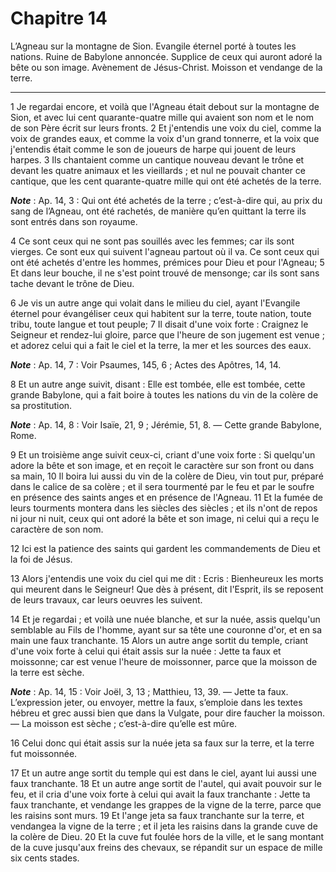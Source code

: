 # Chapitre 14

L’Agneau sur la montagne de Sion.
Evangile éternel porté à toutes les nations.
Ruine de Babylone annoncée.
Supplice de ceux qui auront adoré la bête ou son image.
Avènement de Jésus-Christ.
Moisson et vendange de la terre.

***

1 Je regardai encore, et voilà que l'Agneau était debout sur la montagne de Sion, et avec lui cent quarante-quatre mille qui avaient son nom et le nom de son Père écrit sur leurs fronts. 2 Et j'entendis une voix du ciel, comme la voix de grandes eaux, et comme la voix d'un grand tonnerre, et la voix que j'entendis était comme le son de joueurs de harpe qui jouent de leurs harpes. 3 Ils chantaient comme un cantique nouveau devant le trône et devant les quatre animaux et les vieillards ; et nul ne pouvait chanter ce cantique, que les cent quarante-quatre mille qui ont été achetés de la terre.

***Note*** :  Ap. 14, 3 : Qui ont été achetés de la terre ; c’est-à-dire qui, au prix du sang de l’Agneau, ont été rachetés, de manière qu’en quittant la terre ils sont entrés dans son royaume.

4 Ce sont ceux qui ne sont pas souillés avec les femmes; car ils sont vierges. Ce sont eux qui suivent l'agneau partout où il va. Ce sont ceux qui ont été achetés d'entre les hommes, prémices pour Dieu et pour l'Agneau; 5 Et dans leur bouche, il ne s'est point trouvé de mensonge; car ils sont sans tache devant le trône de Dieu.


6 Je vis un autre ange qui volait dans le milieu du ciel, ayant l'Evangile éternel pour évangéliser ceux qui habitent sur la terre, toute nation, toute tribu, toute langue et tout peuple; 7 Il disait d'une voix forte : Craignez le Seigneur et rendez-lui gloire, parce que l'heure de son jugement est venue ; et adorez celui qui a fait le ciel et la terre, la mer et les sources des eaux.

***Note*** :  Ap. 14, 7 : Voir Psaumes, 145, 6 ; Actes des Apôtres, 14, 14.


8 Et un autre ange suivit, disant : Elle est tombée, elle est tombée, cette grande Babylone, qui a fait boire à toutes les nations du vin de la colère de sa prostitution.

***Note*** :  Ap. 14, 8 : Voir Isaïe, 21, 9 ; Jérémie, 51, 8. ― Cette grande Babylone, Rome.


9 Et un troisième ange suivit ceux-ci, criant d'une voix forte : Si quelqu'un adore la bête et son image, et en reçoit le caractère sur son front ou dans sa main, 10 Il boira lui aussi du vin de la colère de Dieu, vin tout pur, préparé dans le calice de sa colère ; et il sera tourmenté par le feu et par le soufre en présence des saints anges et en présence de l'Agneau. 11 Et la fumée de leurs tourments montera dans les siècles des siècles ; et ils n'ont de repos ni jour ni nuit, ceux qui ont adoré la bête et son image, ni celui qui a reçu le caractère de son nom.


12 Ici est la patience des saints qui gardent les commandements de Dieu et la foi de Jésus.


13 Alors j'entendis une voix du ciel qui me dit : Ecris : Bienheureux les morts qui meurent dans le Seigneur! Que dès à présent, dit l'Esprit, ils se reposent de leurs travaux, car leurs oeuvres les suivent.


14 Et je regardai ; et voilà une nuée blanche, et sur la nuée, assis quelqu'un semblable au Fils de l'homme, ayant sur sa tête une couronne d'or, et en sa main une faux tranchante. 15 Alors un autre ange sortit du temple, criant d'une voix forte à celui qui était assis sur la nuée : Jette ta faux et moissonne; car est venue l'heure de moissonner, parce que la moisson de la terre est sèche.

***Note*** :  Ap. 14, 15 : Voir Joël, 3, 13 ; Matthieu, 13, 39. ― Jette ta faux. L’expression jeter, ou envoyer, mettre la faux, s’emploie dans les textes hébreu et grec aussi bien que dans la Vulgate, pour dire faucher la moisson. ― La moisson est sèche ; c’est-à-dire qu’elle est mûre.

16 Celui donc qui était assis sur la nuée jeta sa faux sur la terre, et la terre fut moissonnée.


17 Et un autre ange sortit du temple qui est dans le ciel, ayant lui aussi une faux tranchante. 18 Et un autre ange sortit de l'autel, qui avait pouvoir sur le feu, et il cria d'une voix forte à celui qui avait la faux tranchante : Jette ta faux tranchante, et vendange les grappes de la vigne de la terre, parce que les raisins sont murs. 19 Et l'ange jeta sa faux tranchante sur la terre, et vendangea la vigne de la terre ; et il jeta les raisins dans la grande cuve de la colère de Dieu. 20 Et la cuve fut foulée hors de la ville, et le sang montant de la cuve jusqu'aux freins des chevaux, se répandit sur un espace de mille six cents stades.

